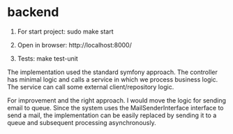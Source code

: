 # backend

1) For start project:
sudo make start

2) Open in browser:
http://localhost:8000/

3) Tests:
make test-unit

   
The implementation used the standard symfony approach. 
The controller has minimal logic and calls a service in which we process business logic. 
The service can call some external client/repository logic.

For improvement and the right approach. I would move the logic for sending email to queue.
Since the system uses the MailSenderInterface interface to send a mail, 
the implementation can be easily replaced by sending it to a queue and subsequent processing asynchronously.